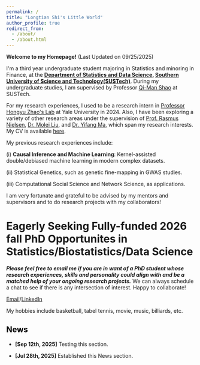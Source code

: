```yaml
---
permalink: /
title: "Longtian Shi's Little World"
author_profile: true
redirect_from: 
  - /about/
  - /about.html
---
```


**Welcome to my Homepage!** (Last Updated on 09/25/2025)

I'm a third year undergraduate student majoring in Statistics and minoring in Finance, at the **[Department of Statistics and Data Science](https://stat-ds.sustech.edu.cn/?lang=en-us), [Southern University of Science and Technology(SUSTech)](https://www.sustech.edu.cn/en/)**. During my undergraduate studies, I am supervised by Professor [Qi-Man Shao](https://www.sustech.edu.cn/en/faculties/shaoqiman.html) at SUSTech.

For my research experiences, I used to be a research intern in [Professor Hongyu Zhao's Lab](https://zhaocenter.org/) at Yale University in 2024. Also, I have been exploring a variety of other research areas under the supervision of [Prof. Rasmus Nielsen](https://statistics.berkeley.edu/people/rasmus-nielsen), [Dr. Molei Liu](https://moleibobliu.github.io/), and [Dr. Yifang Ma](https://www.sustech.edu.cn/en/faculties/mayifang.html), which span my research interests. My CV is available [here](/files/Longtian_Shi_CV_2025_9_25updated.pdf).

My previous research experiences include:

(i) **Causal Inference and Machine Learning**: Kernel-assisted double/debiased machine learning in modern complex datasets.

(ii) Statistical Genetics, such as genetic fine-mapping in GWAS studies.

(iii) Computational Social Science and Network Science, as applications.

I am very fortunate and grateful to be advised by my mentors and supervisors and to do research projects with my collaborators!

Eagerly Seeking Fully-funded 2026 fall PhD Opportunites in Statistics/Biostatistics/Data Science
======
***Please feel free to email me if you are in want of a PhD student whose research experiences, skills and personality could align with and be a matched help of your ongoing research projects.*** We can always schedule a chat to see if there is any intersection of interest. Happy to collaborate!

[Email](shilt2022@mail.sustech.edu.cn)/[LinkedIn](https://www.linkedin.com/in/longtian-shi-280b14315/)


My hobbies include basketball, tabel tennis, movie, music, billiards, etc.



## <font color = '#000000'>News</font>



* **[Sep 12th, 2025]** Testing this section.


* **[Jul 28th, 2025]** Established this News section.



<div  style = "display:block;width:400px;height:400px">
<script type="text/javascript" id="clstr_globe" src="//clustrmaps.com/globe.js?d=hz6k6GhkBzNXk-zatck70bB_OnevtaTUx9GNaLEP09E"></script>

  
</div>
